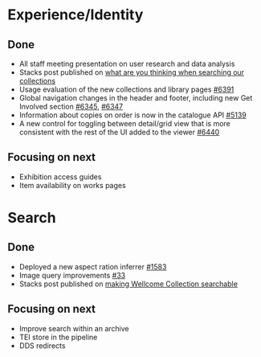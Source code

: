 # Experience/Identity
## Done
-	All staff meeting presentation on user research and data analysis
- Stacks post published on [what are you thinking when searching our collections](https://stacks.wellcomecollection.org/what-are-you-thinking-when-searching-our-collections-5481d3341d36)
-	Usage evaluation of the new collections and library pages [#6391](https://github.com/wellcomecollection/wellcomecollection.org/issues/6391)
-	Global navigation changes in the header and footer, including new Get Involved section [#6345](https://github.com/wellcomecollection/wellcomecollection.org/issues/6345), [#6347](https://github.com/wellcomecollection/wellcomecollection.org/issues/6347)
- Information about copies on order is now in the catalogue API [#5139](https://github.com/wellcomecollection/platform/issues/5139)
-	A new control for toggling between detail/grid view that is more consistent with the rest of the UI added to the viewer [#6440](https://github.com/wellcomecollection/wellcomecollection.org/pull/6440)

## Focusing on next
-	Exhibition access guides
-	Item availability on works pages
 


# Search
## Done
- Deployed a new aspect ration inferrer [#1583](https://github.com/wellcomecollection/catalogue-pipeline/issues/1583)
-	Image query improvements [#33](https://github.com/wellcomecollection/rank/issues/33)
-	Stacks post published on [making Wellcome Collection searchable](https://stacks.wellcomecollection.org/making-wellcome-collection-searchable-c1c8c293a542)


## Focusing on next
-	Improve search within an archive
-	TEI store in the pipeline
-	DDS redirects
